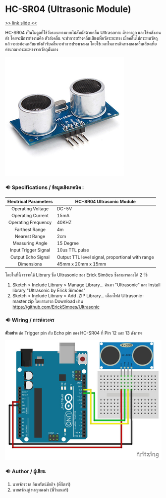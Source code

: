 # HC-SR04 (Ultrasonic Module)

[>> link slide <<](https://docs.google.com/presentation/d/1ZeI6VMPBuDiQ1LG9JiSkwYd7qxQFnXMIbSxmUTksvqU/edit?usp=sharing)

HC-SR04 เป็นโมดูลที่ใช้วัดระยะทางแบบไม่สัมผัสด้วยคลื่น Ultrasonic มีราคาถูก และใช้พลังงานต่ำ โดยจะมีการทำงานคือ ตัวส่งคลื่น จะทำการสร้างคลื่นเสียงเพื่อวัดระยะทาง เมื่อคลื่นไปกระทบวัตถุแล้วจะสะท้อนกลับมายังตัวรับคลื่นจะทำการประมวลผล โดยใช้เวลาในการเดินทางของคลื่นเสียงเพื่อคำนวณหาระยะห่างจากวัตถุนั่นเอง

![HC-SR04](pics/hc-sr04.jpg)

### :sound: Specifications / ข้อมูลเชิงเทคนิค :

| Electrical Parameters | HC-SR04 Ultrasonic Module                        |
|:---------------------:|--------------------------------------------------|
|   Operating Voltage   | DC-5V                                            |
|   Operating Current   | 15mA                                             |
|  Operating Frequency  | 40KHZ                                            |
|     Farthest Range    | 4m                                               |
|     Nearest Range     | 2cm                                              |
|    Measuring Angle    | 15 Degree                                        |
|  Input Trigger Signal | 10us TTL pulse                                   |
|   Output Echo Signal  | Output TTL level signal, proportional with range |
|       Dimensions      | 45mm x 20mm x 15mm                               |

โดยในที่นี้ เราจะใช้ Library ชื่อ Ultrasonic ของ Erick Simões ซึ่งสามารถลงได้ 2 วิธี

1. Sketch > Include Library > Manage Library... ค้นหา "Ultrasonic" และ Install library "Ultrasonic by Erick Simões"
2. Sketch > Include Library > Add .ZIP Library... เลือกไฟล์ Ultrasonic-master.zip โดยสามารถ Download ผ่าน https://github.com/ErickSimoes/Ultrasonic

### :sound: Wiring / การต่อวงจร 

__ตัวอย่าง__ ต่อ Trigger pin กับ Echo pin ของ HC-SR04 ที่ Pin 12 และ 13 ดังภาพ

![HC-SR04 with Arduino](pics/arduino-ultrasonic.jpg)

### :sound: Author / ผู้เขียน
1. นายจักรวาล อินทรัตน์ชัยกิจ (พี่กีตาร์)
2. นายศรัณญ์ หาญทองคำ (พี่วินเนอร์)
